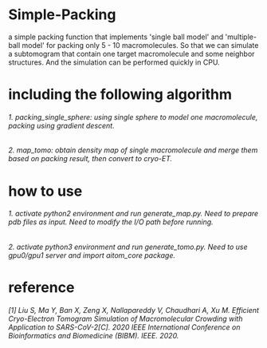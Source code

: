 # Simple-Packing
a simple packing function that implements 'single ball model' and 'multiple-ball model' for packing only 5 - 10 macromolecules. So that we can simulate a subtomogram that contain one target macromolecule and some neighbor structures. And the simulation can be performed quickly in CPU.


# including the following algorithm
###### 1. packing_single_sphere: using single sphere to model one macromolecule, packing using gradient descent.

###### 2. map_tomo: obtain density map of single macromolecule and merge them based on packing result, then convert to cryo-ET.

# how to use
###### 1. activate python2 environment and run generate_map.py. Need to prepare pdb files as input. Need to modify the I/O path before running.

###### 2. activate python3 environment and run generate_tomo.py. Need to use gpu0/gpu1 server and import aitom_core package.

# reference
###### [1] Liu S, Ma Y, Ban X, Zeng X, Nallapareddy V, Chaudhari A, Xu M. Efficient Cryo-Electron Tomogram Simulation of Macromolecular Crowding with Application to SARS-CoV-2[C]. 2020 IEEE International Conference on Bioinformatics and Biomedicine (BIBM). IEEE. 2020.